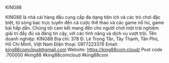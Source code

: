 KING88


KING88 là nhà cái hàng đầu cung cấp đa dạng tiện ích và các trò chơi đặc biệt, từ sòng bạc trực tuyến đến cá cược thể thao và các game nổ hũ, game bài hấp dẫn. Chúng tôi cam kết mang đến cho người chơi một trải nghiệm giải trí đầy đủ và đáng tin cậy, với các tính năng và dịch vụ vượt trội.
Tên doanh nghiệp: KING88
Địa chỉ: 378 Đ. Lê Trọng Tấn, Tây Thạnh, Tân Phú, Hồ Chí Minh, Việt Nam
Điện thoại: 0977223376
Email: king88comcloud@gmail.com
Website: https://king88com.cloud/
Post code :700000
#king88 #king88comcloud #king88com
